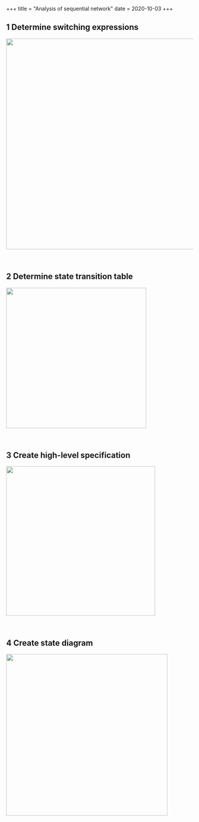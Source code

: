 +++
title = "Analysis of sequential network"
date = 2020-10-03
+++
<h2 id="1-determine-switching-expressions">1 Determine switching expressions</h2><p><img src="https://i.imgur.com/IZcdDb7.png" width="566"></p><p><br></p><h2 id="2-determine-state-transition-table">2 Determine state transition table</h2><p><img src="https://i.imgur.com/pgOGGTz.png" width="377"></p><p><br></p><h2 id="3-create-high-level-specification">3 Create high-level specification</h2><p><img src="https://i.imgur.com/QSpvkx9.png" width="401"></p><p><br></p><h2 id="4-create-state-diagram">4 Create state diagram</h2><p><img src="https://i.imgur.com/ggVlnQ0.png" width="434"></p><h3 id=""><br></h3><p><br></p>